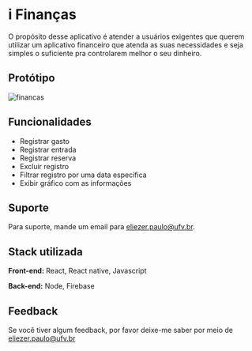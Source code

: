 
# i Finanças

O propósito desse aplicativo é atender a usuários exigentes que querem utilizar um aplicativo financeiro que atenda as suas necessidades e seja simples o suficiente pra controlarem melhor o seu dinheiro.


## Protótipo

![financas](https://user-images.githubusercontent.com/93846923/224574735-d9600cc0-c3f5-4d71-a7ab-abce5508998b.png)



## Funcionalidades

- Registrar gasto
- Registrar entrada
- Registrar reserva
- Excluir registro
- Filtrar registro por uma data específica
- Exibir gráfico com as informações


## Suporte

Para suporte, mande um email para eliezer.paulo@ufv.br.


## Stack utilizada

**Front-end:** React, React native, Javascript

**Back-end:** Node, Firebase


## Feedback

Se você tiver algum feedback, por favor deixe-me saber por meio de eliezer.paulo@ufv.br

